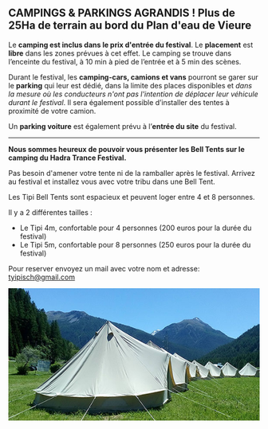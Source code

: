 ## CAMPINGS & PARKINGS AGRANDIS ! Plus de 25Ha de terrain au bord du Plan d'eau de Vieure

Le **camping est inclus dans le prix d'entrée du festival**.
Le **placement** est **libre** dans les zones prévues à cet effet.
Le camping se trouve dans l’enceinte du festival, à 10 min à pied de l’entrée et à 5 min des scènes.

Durant le festival, les **camping-cars, camions et vans** pourront se garer sur le **parking** qui leur est dédié, dans la limite des places disponibles et _dans la mesure où les conducteurs n'ont pas l'intention de déplacer leur véhicule durant le festival_.
Il sera également possible d’installer des tentes à proximité de votre camion.

Un **parking voiture** est également prévu à l’**entrée du site** du festival.

______________________

**Nous sommes heureux de pouvoir vous présenter les Bell Tents sur le camping du Hadra Trance Festival.**

Pas besoin d'amener votre tente ni de la ramballer après le festival.
Arrivez au festival et installez vous avec votre tribu dans une Bell Tent.

Les Tipi Bell Tents sont espacieux et peuvent loger entre 4 et 8 personnes. 

Il y a 2 différentes tailles :

- Le Tipi 4m, confortable pour 4 personnes (200 euros pour la durée du festival)
- Le Tipi 5m, confortable pour 8 personnes (250 euros pour la durée du festival)

Pour reserver envoyez un mail avec votre nom et adresse: [tyipisch@gmail.com](mailto:tyipisch@gmail.com)

![bell tents](images/infos/bell-tents.jpg)
